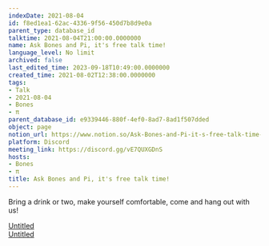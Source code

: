```yaml
---
indexDate: 2021-08-04
id: f8ed1ea1-62ac-4336-9f56-450d7b8d9e0a
parent_type: database_id
talktime: 2021-08-04T21:00:00.0000000
name: Ask Bones and Pi, it's free talk time!
language_level: No limit
archived: false
last_edited_time: 2023-09-18T10:49:00.0000000
created_time: 2021-08-02T12:38:00.0000000
tags:
- Talk
- 2021-08-04
- Bones
- π
parent_database_id: e9339446-880f-4ef0-8ad7-8ad1f507dded
object: page
notion_url: https://www.notion.so/Ask-Bones-and-Pi-it-s-free-talk-time-f8ed1ea162ac43369f56450d7b8d9e0a
platform: Discord
meeting_link: https://discord.gg/vE7QUXGDnS
hosts:
- Bones
- π
title: Ask Bones and Pi, it's free talk time!
---
```


Bring a drink or two, make yourself comfortable, come and hang out with us!

[Untitled](https://www.notion.so/12c4a9e645d54aefa860b5f927a0b220)   
[Untitled](https://www.notion.so/482e61b02b9c4456b2b4fe86bb7544c6)   







